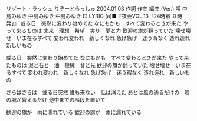 リゾート・ラッシュ
りぞーとらっしゅ
2004.01.03
作詞  作曲  編曲 (Ver.)   唄
中島みゆき   中島みゆき       中島みゆき
□ LYRIC (a)■『夜会VOL.13「24時着 ０時発」』
或る日　突然に変わり始めてた
なにもかも　すべて変わるときが来た
やって来るものは
未来　理想　希望　実り　夢と力
歓迎の旗が翻っていた
壊せ壊せ　いま在るすべて
変われ変われ　新しくなれ
急げ急げ　迷う暇なく
造れ造れ　新しいもの

或る日　突然に変わり始めてた
なにもかも　すべて変わるときが来た
やって来たものは
泥と石と　油　機械　音と光
歓迎の旗が翻っていた
壊せ壊せ　いま在るすべて
変われ変われ　新しくなれ
急げ急げ　迷う暇なく
造れ造れ　新しいもの

さらばさらば　或る日突然
誰も来ない　話は消えた
あとは風の通るだけの　岩の城が聳えるだけ
途中までの階段を置いて

歓迎の旗が　雨に濡れている
歓迎の旗が　雨に濡れている
